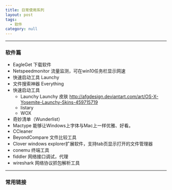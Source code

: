 ```yaml
---
title: 日常使用系列
layout: post
tags:
  - 软件
category: null
---
```

----
### 软件篇
- EagleGet 下载软件
- Netspeedmonitor 流量监测，可在win10任务栏显示网速
- 快速启动工具 Launchy
- 文件搜索神器 Everything
- 快速启动工具
   * Launchy
Launchy 皮肤 http://afgdesign.deviantart.com/art/OS-X-Yosemite-Launchy-Skins-459715719
   * listary
   * WOX
- 奇妙清单（Wunderlist）
- Mactype  能够让Windows上字体与Mac上一样优雅、好看。
- CCleaner
- BeyondCompare  文件比较工具
- Clover windows explorer扩展软件，支持tab页显示打开的文件管理器
- conemu  终端工具
- fiddler  网络接口调试，代理
- wireshark 网络协议抓包解析工具    

----

### 常用链接
